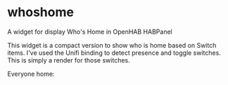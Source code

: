 # whoshome
A widget for display Who's Home in OpenHAB HABPanel

This widget is a compact version to show who is home based on Switch items.
I've used the Unifi binding to detect presence and toggle switches. This is simply a render for those switches.


Everyone home:
